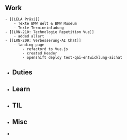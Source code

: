 ## Work
	- [[LELA Präsi]]
		- Texte BMW Welt & BMW Museum
		- Texte Termineinladung
	- [[LRN-210: Technologie Repetition Vue]]
		- added allert
	- [[LRN-209: Verbesserung-AI Chat]]
		- landing page
			- refactord to Vue.js
			- created Header
			- openshift deploy test-qai-entwicklung-aichat
- ## Duties
- ## Learn
- ## TIL
- ## Misc
-